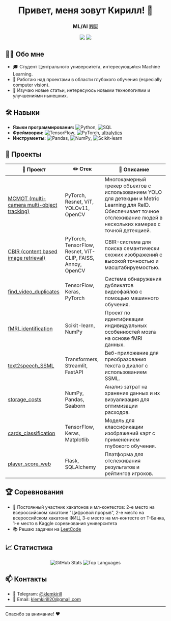 <h1 align="center">Привет, меня зовут Кирилл! 👋</h1>
<h3 align="center">ML/AI 🇷🇺</h3>

<p align="center">
  <a href="https://t.me/klemkirill"><img src="https://img.shields.io/badge/Telegram-2CA5E0?logo=telegram&logoColor=white"/></a>
  <a href="klemkirill20@gmail.com"><img src="https://img.shields.io/badge/gmail-D14836?logo=gmail&logoColor=white"/></a>
</p>
<!--   <a href="https://linkedin.com/in/yourprofile"><img src="https://img.shields.io/badge/LinkedIn-0A66C2?logo=linkedin&logoColor=white"/></a> --!>

## 🧑‍💻 Обо мне

- 🎓 Студент Центрального университета, интересующийся Machine Learning.
- 🔭 Работаю над проектами в области глубокого обучения (especially computer vision).
- 🌱 Изучаю новые статьи, интересуюсь новыми технологиями и улучшениями нынешних.

## 🛠 Навыки

- **Языки программирования:** ![Python](https://img.shields.io/badge/-Python-3776AB?logo=Python&logoColor=white), ![SQL](https://img.shields.io/badge/-SQL-4479A1?logo=MySQL&logoColor=white)
- **Фреймворки:** ![TensorFlow](https://img.shields.io/badge/-TensorFlow-FF6F00?logo=TensorFlow&logoColor=white), ![PyTorch](https://img.shields.io/badge/-PyTorch-EE4C2C?logo=PyTorch&logoColor=white), [ultralytics](https://www.ultralytics.com/ru)
- **Инструменты:** ![Pandas](https://img.shields.io/badge/-Pandas-150458?logo=Pandas&logoColor=white), ![NumPy](https://img.shields.io/badge/-NumPy-013243?logo=NumPy&logoColor=white), ![Scikit-learn](https://img.shields.io/badge/-Scikit--learn-F7931E?logo=scikit-learn&logoColor=white)

## 🚀 Проекты

| 📘 Проект | ✏️ Стек | 📝 Описание |
|-----------|---------|-------------|
| [MCMOT (multi-camera multi-object tracking)](https://github.com/KirillKlem/MCMOT-ISS) | PyTorch, Resnet, ViT, YOLOv11, OpenCV | Многокамерный трекер объектов с использованием YOLO для детекции и Metric Learning для ReID. Обеспечивает точное отслеживание людей в нескольких камерах с точной детекцией. |
| [CBIR (content based image retrieval)](https://github.com/KirillKlem/Ensemble-CBIR) | PyTorch, TensorFlow, Resnet, ViT-CLIP, FAISS, Annoy, OpenCV | CBIR-система для поиска семантически схожих изображений с высокой точностью и масштабируемостью. |
| [find_video_duplicates](https://github.com/KirillKlem/CU_in_ML) | TensorFlow, Keras, PyTorch | Система обнаружения дубликатов видеофайлов с помощью машинного обучения. |
| [fMRI_identification](https://github.com/KirillKlem/Brain-Atlas-Clustering-for-Individual-fMRI-Fingerprints) | Scikit-learn, NumPy | Проект по идентификации индивидуальных особенностей мозга на основе fMRI данных. |
| [text2speech_SSML](https://github.com/trizyx/Article_to_Dialogue) | Transformers, Streamlit, FastAPI | Веб-приложение для преобразования текста в диалог с использованием SSML. |
| [storage_costs](https://github.com/KirillKlem/storage_costs) | NumPy, Pandas, Seaborn | Анализ затрат на хранение данных и их визуализация для оптимизации расходов. |
| [cards_classification](https://github.com/KirillKlem/cards_classification) | TensorFlow, Keras, Matplotlib | Модель для классификации изображений карт с применением глубокого обучения. |
| [player_score_web](https://github.com/KirillKlem/player-score-web) | Flask, SQLAlchemy | Платформа для отслеживания результатов и рейтингов игроков. |

## 🏆 Соревнования

- 🥇 Постоянный участник хакатонов и мл-контестов: 2-е место на всероссийском хакатоне "Цифровой прорыв", 2-е место на всероссийском хакатоне ФИЦ, 3-е место на мл-контесте от Т-Банка, 1-е место в Kaggle соревнования университета
- 📚 Решаю задачки на [LeetCode](https://leetcode.com/KlemKirill/)

## 📈 Статистика

<p align="center">
  <img src="https://github-readme-stats.vercel.app/api?username=KirillKlem&show_icons=true&theme=radical" alt="GitHub Stats" />
  <img src="https://github-readme-stats.vercel.app/api/top-langs/?username=KirillKlem&layout=compact&theme=radical" alt="Top Languages" />
</p>

## 📫 Контакты

- 💬 Telegram: [@klemkirill](https://t.me/klemkirill)
- 📧 Email: [klemkirill20@gmail.com](klemkirill20@gmail.com)

---

Спасибо за внимание! ❤️

